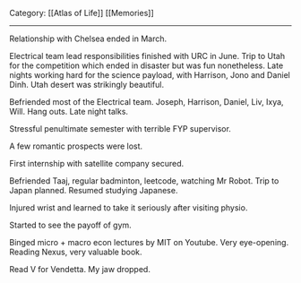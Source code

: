 Category: [[Atlas of Life]] [[Memories]]
___

Relationship with Chelsea ended in March. 

Electrical team lead responsibilities finished with URC in June. Trip to Utah for the competition which ended in disaster but was fun nonetheless. Late nights working hard for the science payload, with Harrison, Jono and Daniel Dinh. Utah desert was strikingly beautiful. 

Befriended most of the Electrical team. Joseph, Harrison, Daniel, Liv, Ixya, Will. Hang outs. Late night talks. 

Stressful penultimate semester with terrible FYP supervisor. 

A few romantic prospects were lost. 

First internship with satellite company secured. 

Befriended Taaj, regular badminton, leetcode, watching Mr Robot. 
Trip to Japan planned. Resumed studying Japanese. 

Injured wrist and learned to take it seriously after visiting physio. 

Started to see the payoff of gym. 

Binged micro + macro econ lectures by MIT on Youtube. Very eye-opening. 
Reading Nexus, very valuable book. 

Read V for Vendetta. My jaw dropped. 
